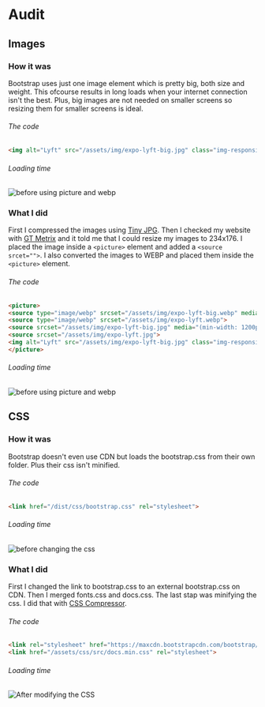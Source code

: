 # Audit
## Images
### How it was
Bootstrap uses just one image element which is pretty big, both size and weight. This ofcourse results in long loads when your internet connection isn't the best. Plus, big images are not needed on smaller screens so resizing them for smaller screens is ideal.

###### The code
```html
<img alt="Lyft" src="/assets/img/expo-lyft-big.jpg" class="img-responsive">
```

###### Loading time
![before using picture and webp](https://github.com/ChanelZM/performance-matters/blob/feature/images/auditimg/beforepicture.png)

### What I did
First I compressed the images using [Tiny JPG](https://tinyjpg.com/). Then I checked my website with [GT Metrix](https://gtmetrix.com/) and it told me that I could resize my images to 234x176. I placed the image inside a `<picture>` element and added a `<source srcet="">`. I also converted the images to WEBP and placed them inside the `<picture>` element.

###### The code
```html
<picture>
<source type="image/webp" srcset="/assets/img/expo-lyft-big.webp" media="(min-width: 1200px)">
<source type="image/webp" srcset="/assets/img/expo-lyft.webp">
<source srcset="/assets/img/expo-lyft-big.jpg" media="(min-width: 1200px)">
<source srcset="/assets/img/expo-lyft.jpg">
<img alt="Lyft" src="/assets/img/expo-lyft-big.jpg" class="img-responsive">
</picture>
```

###### Loading time
![before using picture and webp](https://github.com/ChanelZM/performance-matters/blob/feature/images/auditimg/afterpicture.png)

## CSS
### How it was
Bootstrap doesn't even use CDN but loads the bootstrap.css from their own folder. Plus their css isn't minified.

###### The code
```html
<link href="/dist/css/bootstrap.css" rel="stylesheet">
```

###### Loading time
![before changing the css](https://github.com/ChanelZM/performance-matters/blob/feature/images/auditimg/afterpicture.png)

### What I did
First I changed the link to bootstrap.css to an external bootstrap.css on CDN. Then I merged fonts.css and docs.css. The last stap was minifying the css. I did that with [CSS Compressor](http://csscompressor.com/).

###### The code
```html
<link rel="stylesheet" href="https://maxcdn.bootstrapcdn.com/bootstrap/3.3.7/css/bootstrap.min.css" integrity="sha384-BVYiiSIFeK1dGmJRAkycuHAHRg32OmUcww7on3RYdg4Va+PmSTsz/K68vbdEjh4u" crossorigin="anonymous">
<link href="/assets/css/src/docs.min.css" rel="stylesheet">
```

###### Loading time
![After modifying the CSS](https://github.com/ChanelZM/performance-matters/blob/feature/images/auditimg/aftercss.png)